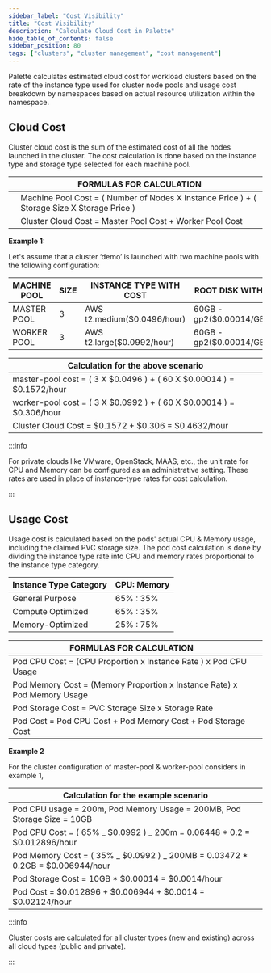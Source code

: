 ```yaml
---
sidebar_label: "Cost Visibility"
title: "Cost Visibility"
description: "Calculate Cloud Cost in Palette"
hide_table_of_contents: false
sidebar_position: 80
tags: ["clusters", "cluster management", "cost management"]
---
```


Palette calculates estimated cloud cost for workload clusters based on the rate of the instance type used for cluster
node pools and usage cost breakdown by namespaces based on actual resource utilization within the namespace.

## Cloud Cost

Cluster cloud cost is the sum of the estimated cost of all the nodes launched in the cluster. The cost calculation is
done based on the instance type and storage type selected for each machine pool.

|     | **FORMULAS FOR CALCULATION**                                                                |
| --- | ------------------------------------------------------------------------------------------- |
|     | Machine Pool Cost = ( Number of Nodes X Instance Price ) + ( Storage Size X Storage Price ) |
|     | Cluster Cloud Cost = Master Pool Cost + Worker Pool Cost                                    |

**Example 1:**

Let's assume that a cluster ‘demo’ is launched with two machine pools with the following configuration:

| MACHINE POOL | SIZE | INSTANCE TYPE WITH COST     | ROOT DISK WITH COST          |
| ------------ | ---- | --------------------------- | ---------------------------- |
| MASTER POOL  | 3    | AWS t2.medium($0.0496/hour) | 60GB - gp2($0.00014/GB/hour) |
| WORKER POOL  | 3    | AWS t2.large($0.0992/hour)  | 60GB - gp2($0.00014/GB/hour) |

| Calculation for the above scenario                                    |
| --------------------------------------------------------------------- |
| master-pool cost = ( 3 X $0.0496 ) + ( 60 X $0.00014 ) = $0.1572/hour |
| worker-pool cost = ( 3 X $0.0992 ) + ( 60 X $0.00014 ) = $0.306/hour  |
| Cluster Cloud Cost = $0.1572 + $0.306 = $0.4632/hour                  |

:::info

For private clouds like VMware, OpenStack, MAAS, etc., the unit rate for CPU and Memory can be configured as an
administrative setting. These rates are used in place of instance-type rates for cost calculation.

:::

## Usage Cost

Usage cost is calculated based on the pods' actual CPU & Memory usage, including the claimed PVC storage size. The pod
cost calculation is done by dividing the instance type rate into CPU and memory rates proportional to the instance type
category.

| Instance Type Category | CPU: Memory |
| ---------------------- | ----------- |
| General Purpose        | 65% : 35%   |
| Compute Optimized      | 65% : 35%   |
| Memory-Optimized       | 25% : 75%   |

| **FORMULAS FOR CALCULATION**                                             |     |
| ------------------------------------------------------------------------ | --- |
| Pod CPU Cost = (CPU Proportion x Instance Rate ) x Pod CPU Usage         |
| Pod Memory Cost = (Memory Proportion x Instance Rate) x Pod Memory Usage |
| Pod Storage Cost = PVC Storage Size x Storage Rate                       |
| Pod Cost = Pod CPU Cost + Pod Memory Cost + Pod Storage Cost             |

**Example 2**

For the cluster configuration of master-pool & worker-pool considers in example 1,

| Calculation for the example scenario                                            |
| ------------------------------------------------------------------------------- |
| Pod CPU usage = 200m, Pod Memory Usage = 200MB, Pod Storage Size = 10GB         |
| Pod CPU Cost = ( 65% _ $0.0992 ) _ 200m = 0.06448 \* 0.2 = $0.012896/hour       |
| Pod Memory Cost = ( 35% _ $0.0992 ) _ 200MB = 0.03472 \* 0.2GB = $0.006944/hour |
| Pod Storage Cost = 10GB \* $0.00014 = $0.0014/hour                              |
| Pod Cost = $0.012896 + $0.006944 + $0.0014 = $0.02124/hour                      |

:::info

Cluster costs are calculated for all cluster types (new and existing) across all cloud types (public and private).

:::
